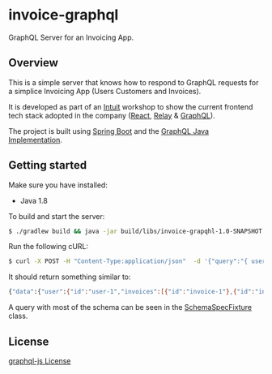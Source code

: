 # invoice-graphql
GraphQL Server for an Invoicing App.

## Overview

This is a simple server that knows how to respond to GraphQL requests for a simplice Invoicing App (Users Customers and Invoices).


It is developed as part of an [Intuit](https://www.intuit.com/) workshop to show the current frontend tech stack adopted in the company
([React](https://facebook.github.io/react/), [Relay](https://facebook.github.io/relay/) & [GraphQL](http://graphql.org/)).


The project is built using [Spring Boot](http://projects.spring.io/spring-boot/) and the [GraphQL Java Implementation](https://github.com/graphql-java/graphql-java).

## Getting started

Make sure you have installed:

* Java 1.8

To build and start the server:

```sh
$ ./gradlew build && java -jar build/libs/invoice-grapqhl-1.0-SNAPSHOT.jar
```

Run the following cURL:

```sh
$ curl -X POST -H "Content-Type:application/json"  -d '{"query":"{ users { id \n invoices { id } } }" }' http://localhost:8080/graphql
```

It should return something similar to:

```sh
{"data":{"user":{"id":"user-1","invoices":[{"id":"invoice-1"},{"id":"invoice-2"}]}}}`
```

A query with most of the schema can be seen in the [SchemaSpecFixture](src/test/groovy/com/intuit/workshop/invoicing/util/SchemaSpecFixture.groovy) class.

## License

[graphql-js License](https://github.com/graphql/graphql-js/blob/master/LICENSE)
